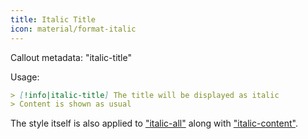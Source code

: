```yaml
---
title: Italic Title
icon: material/format-italic
---
```


Callout metadata: "italic-title"

Usage:

```md
> [!info|italic-title] The title will be displayed as italic
> Content is shown as usual
```

The style itself is also applied to ["italic-all"](../combined-styling/page-18.md)
along with ["italic-content"](../content-styling/page-8.md).

